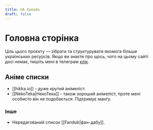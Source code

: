 ```yaml
---
title: UA Xanadu
draft: false
---
```


# Головна сторінка

Ціль цього проєкту — зібрати та структурувати якомога більше українських ресурсів. Якщо ви знаєте про щось, чого на цьому сайті досі немає, пишіть мені в телеграм [клік](https://t.me/PeliemeniDesu).

## Аніме списки
- [[hikka.io]] - дуже крутий анімеліст.
- [[NekoTeka|НекоТека]] - також хороший анімеліст, проте мені особисто він не подобається. Підтримує манґу.

### Інше
- Нередагований список [[Fandub|фан-дабу]].
